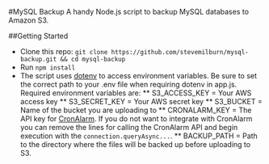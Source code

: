 #MySQL Backup
A handy Node.js script to backup MySQL databases to Amazon S3.

##Getting Started
* Clone this repo: `git clone https://github.com/stevemilburn/mysql-backup.git && cd mysql-backup`
* Run `npm install`
* The script uses [dotenv](http://www.npmjs.com/package/dotenv) to access environment variables. Be sure to set the correct path to your .env file when requiring dotenv in app.js. Required environment variables are:
** S3_ACCESS_KEY = Your AWS access key
** S3_SECRET_KEY = Your AWS secret key
** S3_BUCKET = Name of the bucket you are uploading to
** CRONALARM_KEY = The API key for [CronAlarm](https://www.cronalarm.com). If you do not want to integrate with CronAlarm you can remove the lines for calling the CronAlarm API and begin execution with the `connection.queryAsync...`. 
** BACKUP_PATH = Path to the directory where the files will be backed up before uploading to S3.